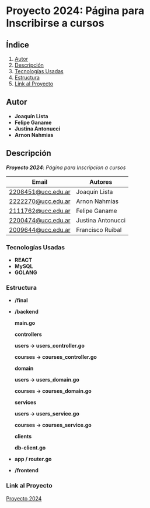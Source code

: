 # Proyecto 2024: Página para Inscribirse a cursos

## Índice

1. [Autor](#autor)
2. [Descripción](#descripción)
3. [Tecnologías Usadas](#tecnologías-usadas)
4. [Estructura](#Estructura)
5. [Link al Proyecto](#link-al-proyecto)

## Autor

- **Joaquín Lista**
- **Felipe Ganame**
- **Justina Antonucci**
- **Arnon Nahmias**

## Descripción

**_Proyecto 2024_**: _Página para Inscripcion a cursos_

| Email              | Autores           |
| ------------------ | ----------------- |
| 2208451@ucc.edu.ar | Joaquín Lista     |
| 2222270@ucc.edu.ar | Arnon Nahmias     |
| 2111762@ucc.edu.ar | Felipe Ganame     |
| 2200474@ucc.edu.ar | Justina Antonucci |
| 2009644@ucc.edu.ar | Francisco Ruibal  |

### Tecnologías Usadas

- **REACT**
- **MySQL**
- **GOLANG**


### Estructura

- **/final**
- **/backend**

  **main.go**

  **controllers**

  **users -> users_controller.go**

  **courses -> courses_controller.go**

  **domain**

  **users -> users_domain.go**

  **courses -> courses_domain.go**

  **services**

  **users -> users_service.go**

  **courses -> courses_service.go**

  **clients**

  **db-client.go**

- **app / router.go**

- **/frontend**

### Link al Proyecto

[Proyecto 2024](https://github.com/felipeganame/Arquitectura.Software.1)
